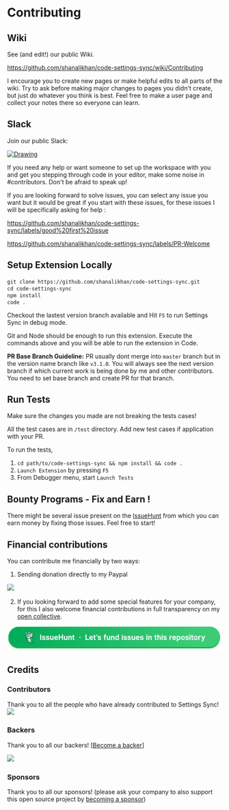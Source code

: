 # Contributing

## Wiki

See (and edit!) our public Wiki.

https://github.com/shanalikhan/code-settings-sync/wiki/Contributing

I encourage you to create new pages or make helpful edits to all parts of the wiki. Try to ask before making major changes to pages you didn't create, but just do whatever you think is best. Feel free to make a user page and collect your notes there so everyone can learn.

## Slack

Join our public Slack:

<a href="https://join.slack.com/t/codesettingssync/shared_invite/enQtMzE3MjY5NTczNDMwLTYwMTIwNGExOGE2MTJkZWU0OTU5MmI3ZTc4N2JkZjhjMzY1OTk5OGExZjkwMDMzMDU4ZTBlYjk5MGQwZmMyNzk">
<img src="https://shanalikhan.github.io/img/slack.PNG" alt="Drawing" style="width: 50px;"/>
</a>

If you need any help or want someone to set up the workspace with you and get you stepping through code in your editor, make some noise in #contributors. Don't be afraid to speak up!

If you are looking forward to solve issues, you can select any issue you want but it would be great if you start with these issues, for these issues I will be specifically asking for help :

https://github.com/shanalikhan/code-settings-sync/labels/good%20first%20issue

https://github.com/shanalikhan/code-settings-sync/labels/PR-Welcome


## Setup Extension Locally

```
git clone https://github.com/shanalikhan/code-settings-sync.git
cd code-settings-sync
npm install
code .
```

Checkout the lastest version branch available and Hit `F5` to run Settings Sync in debug mode.

Git and Node should be enough to run this extension. Execute the commands above and you will be able to run the extension in Code.

**PR Base Branch Guideline:**
PR usually dont merge into `master` branch but in the version name branch like `v3.1.0`.
You will always see the next version branch if which current work is being done by me and other contributors. You need to set base branch and create PR for that branch.

## Run Tests
Make sure the changes you made are not breaking the tests cases!

All the test cases are in `/test` directory. Add new test cases if application with your PR.

To run the tests, 
1. `cd path/to/code-settings-sync && npm install && code .`
2. `Launch Extension` by pressing `F5`
3. From Debugger menu, start `Launch Tests`


## Bounty Programs - Fix and Earn !

There might be several issue present on the [IssueHunt](https://issuehunt.io/repos/47984369) from which you can earn money by fixing those issues. Feel free to start!



## Financial contributions

You can contribute me financially by two ways:

1. Sending donation directly to my Paypal

[<img src="https://www.paypalobjects.com/en_US/i/btn/btn_donateCC_LG.gif">](https://www.paypal.com/cgi-bin/webscr?cmd=_donations&business=4W3EWHHBSYMM8&lc=IE&item_name=Code%20Settings%20Sync&item_number=visual%20studio%20code%20settings%20sync&currency_code=USD&bn=PP%2dDonationsBF%3abtn_donate_SM%2egif%3aNonHosted)

2. If you looking forward to add some special features for your company, for this I also welcome financial contributions in full transparency on my [open collective](https://opencollective.com/code-settings-sync).

[![issuehunt-image](https://github.com/BoostIO/issuehunt-materials/blob/master/issuehunt-badge@1x.png?raw=true)](https://issuehunt.io/repos/47984369)


## Credits

### Contributors

Thank you to all the people who have already contributed to Settings Sync!
<a href="https://github.com/shanalikhan/code-settings-sync/graphs/contributors"><img src="https://opencollective.com/code-settings-sync/contributors.svg?width=890" /></a>

### Backers

Thank you to all our backers! [[Become a backer](https://opencollective.com/code-settings-sync#backer)]

<a href="https://opencollective.com/code-settings-sync#backers" target="_blank"><img src="https://opencollective.com/code-settings-sync/backers.svg?width=890"></a>

### Sponsors

Thank you to all our sponsors! (please ask your company to also support this open source project by [becoming a sponsor](https://opencollective.com/code-settings-sync/order/3849#))
